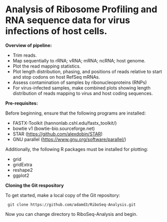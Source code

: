 # Analysis of Ribosome Profiling and RNA sequence data for virus infections of host cells.

**Overview of pipeline:**

- Trim reads.
- Map sequentially to rRNA; vRNA; mRNA; ncRNA; host genome.
- Plot the read mapping statistics.
- Plot length distribution, phasing, and positions of reads relative to start and stop codons on host RefSeq mRNAs.
- Assess contamination of samples by ribonucleoproteins (RNPs)
- For virus-infected samples, make combined plots showing length distribution of reads mapping to virus and host coding sequences.

**Pre-requisites:**

Before beginning, ensure that the following programs are installed:

- FASTX-Toolkit (hannonlab.cshl.edu/fastx_toolkit/)
- bowtie v1 (bowtie-bio.sourceforge.net)
- STAR (https://github.com/alexdobin/STAR)
- GNU parallel (https://www.gnu.org/software/parallel/)

Additionally, the following R packages must be installed for plotting:

- grid
- gridExtra
- reshape2
- ggplot2

**Cloning the Git respository**

To get started, make a local copy of the Git repository:

     git clone https://github.com/adamd3/RiboSeq-Analysis.git

Now you can change directory to RiboSeq-Analysis and begin.






